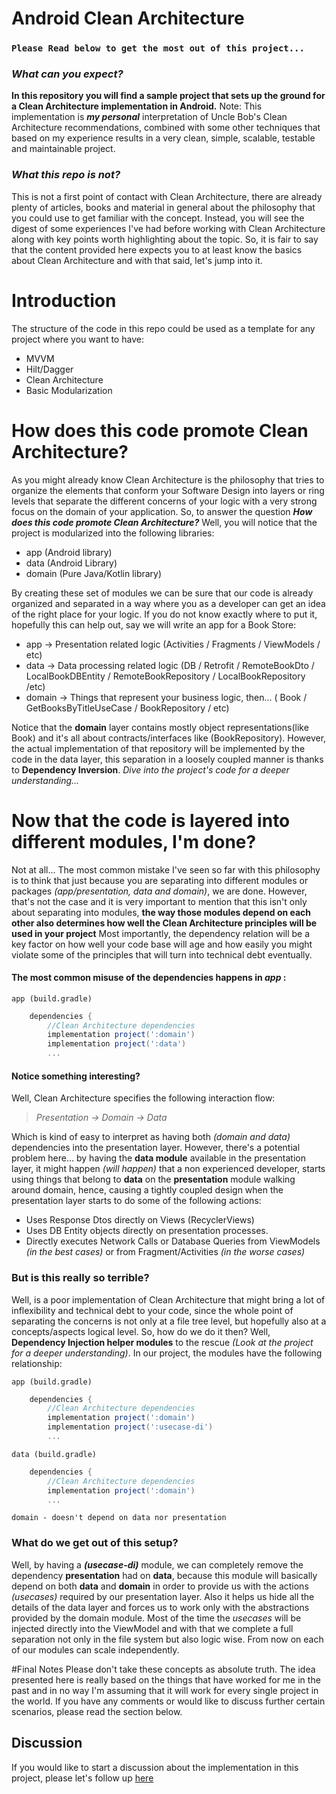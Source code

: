 # Android Clean Architecture
### `Please Read below to get the most out of this project...`

### _What can you expect?_
**In this repository you will find a sample project that sets up the ground for a Clean Architecture implementation in Android.**
Note: This implementation is _**my personal**_ interpretation of Uncle Bob's Clean Architecture recommendations, combined with some other techniques that based on my experience results in a very clean, simple, scalable, testable and maintainable project.

### _What this repo is not?_
This is not a first point of contact with Clean Architecture, there are already plenty of articles, books and material in general about the philosophy that you could use to get familiar with the concept.
Instead, you will see the digest of some experiences I've had before working with Clean Architecture along with key points worth highlighting about the topic. So, it is fair to say that the content provided here expects you to at least know the basics about Clean Architecture and with that said, let's jump into it.

# Introduction
The structure of the code in this repo could be used as a template for any project where you want to have:
- MVVM
- Hilt/Dagger
- Clean Architecture
- Basic Modularization

# How does this code promote Clean Architecture?
As you might already know Clean Architecture is the philosophy that tries to organize the elements that conform your Software Design into layers or ring levels that separate the different concerns of your logic with a very strong focus on the domain of your application.
So, to answer the question _**How does this code promote Clean Architecture?**_ Well, you will notice that the project is modularized into the following libraries:
- app (Android library)
- data (Android Library)
- domain (Pure Java/Kotlin library)

By creating these set of modules we can be sure that our code is already organized and separated in a way where you as a developer can get an idea of the right place for your logic. If you do not know exactly where to put it, hopefully this can help out, say we will write an app for a Book Store:
- app -> Presentation related logic (Activities / Fragments / ViewModels / etc)
- data -> Data processing related logic (DB / Retrofit / RemoteBookDto / LocalBookDBEntity / RemoteBookRepository / LocalBookRepository /etc)
- domain -> Things that represent your business logic, then... ( Book / GetBooksByTitleUseCase / BookRepository / etc)

Notice that the **domain** layer contains mostly object representations(like Book) and it's all about contracts/interfaces like (BookRepository). However, the actual implementation of that repository will be implemented by the code in the data layer, this separation in a loosely coupled manner is thanks to **Dependency Inversion**. _Dive into the project's code for a deeper understanding..._

# Now that the code is layered into different modules, I'm done?
Not at all... The most common mistake I've seen so far with this philosophy is to think that just because you are separating into different modules or packages _(app/presentation, data and domain)_, we are done. However, that's not the case and it is very important to mention that this isn't only about separating into modules, **the way those modules depend on each other also determines how well the Clean Architecture principles will be used in your project** Most importantly, the dependency relation will be a key factor on how well your code base will age and how easily you might violate some of the principles that will turn into technical debt eventually.

#### The most common misuse of the dependencies happens in _app_ :
`app (build.gradle)`
```groovy
    dependencies {
        //Clean Architecture dependencies
        implementation project(':domain')
        implementation project(':data')
        ...
```
#### Notice something interesting?
Well, Clean Architecture specifies the following interaction flow:

> _Presentation -> Domain -> Data_

Which is kind of easy to interpret as having both _(domain and data)_ dependencies into the presentation layer. However, there's a potential problem here... by having the **data module** available in the presentation layer, it might happen _(will happen)_ that a non experienced developer, starts using things that belong to **data** on the **presentation** module walking around domain, hence, causing a tightly coupled design when the presentation layer starts to do some of the following actions:
- Uses Response Dtos directly on Views (RecyclerViews)
- Uses DB Entity objects directly on presentation processes.
- Directly executes Network Calls or Database Queries from ViewModels _(in the best cases)_ or from Fragment/Activities _(in the worse cases)_

### But is this really so terrible?

Well, is a poor implementation of Clean Architecture that might bring a lot of inflexibility and technical debt to your code, since the whole point of separating the concerns is not only at a file tree level, but hopefully also at a concepts/aspects logical level. So, how do we do it then?
Well, **Dependency Injection helper modules** to the rescue _(Look at the project for a deeper understanding)_.
In our project, the modules have the following relationship:

`app (build.gradle)`
```groovy
    dependencies {
        //Clean Architecture dependencies
        implementation project(':domain')
        implementation project(':usecase-di')
        ...
```
`data (build.gradle)`
```groovy
    dependencies {
        //Clean Architecture dependencies
        implementation project(':domain')
        ...
```
`domain - doesn't depend on data nor presentation`

### What do we get out of this setup?
Well, by having a **_(usecase-di)_** module, we can completely remove the dependency **presentation** had on **data**, because this module will basically depend on both **data** and **domain** in order to provide us with the actions _(usecases)_ required by our presentation layer. Also it helps us hide all the details of the data layer and forces us to work only with the abstractions provided by the domain module. Most of the time the _usecases_ will be injected directly into the ViewModel and with that we complete a full separation not only in the file system but also logic wise.
From now on each of our modules can scale independently.

#Final Notes
Please don't take these concepts as absolute truth. The idea presented here is really based on the things that have worked for me in the past and in no way I'm assuming that it will work for every single project in the world. If you have any comments or would like to discuss further certain scenarios, please read the section below.

## Discussion
If you would like to start a discussion about the implementation in this project, please let's follow up [here](https://github.com/MartinCazares/android-advanced-clean-architecture/issues)
